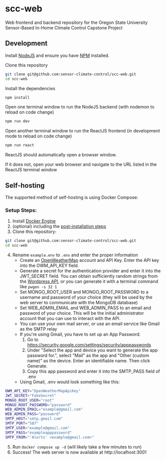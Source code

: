 # scc-web
Web frontend and backend repository for the Oregon State University Sensor-Based In-Home Climate Control Capstone Project

## Development

Install [NodeJS](https://nodejs.org/en/download/) and ensure you have [NPM](https://docs.npmjs.com/downloading-and-installing-node-js-and-npm) installed.

Clone this repository
```bash
git clone git@github.com:sensor-climate-control/scc-web.git
cd scc-web
```
Install the dependencies
```bash
npm install
```
Open one terminal window to run the NodeJS backend (with nodemon to reload on code change)
```bash
npm run dev
```
Open another terminal window to run the ReactJS frontend (in development mode to reload on code change)
```bash
npm run react
```
ReactJS should automatically open a browser window.

If it does not, open your web browser and navigate to the URL listed in the ReactJS terminal window

## Self-hosting

The supported method of self-hosting is using Docker Compose:

### Setup Steps:
1. Install [Docker Engine](https://docs.docker.com/engine/install/)
2. (optional) including the [post-installation steps](https://docs.docker.com/engine/install/linux-postinstall/)
3. Clone this repository:
```bash
git clone git@github.com:sensor-climate-control/scc-web.git
cd scc-web
```
4. Rename `example.env` to `.env` and enter the proper information
    - Create an [OpenWeatherMap](https://openweathermap.org/api) account and API Key. Enter the API key into the OWM_API_KEY field.
    - Generate a secret for the authentication provider and enter it into the JWT_SECRET field. You can obtain sufficiently random strings from the [Wordpress API](https://api.wordpress.org/secret-key/1.1/salt/), or you can generate it with a terminal command like `pwgen -s 32 1`
    - Set MONGO_ROOT_USER and MONGO_ROOT_PASSWORD to a username and password of your choice (they will be used by the web server to communicate with the MongoDB database)
    - Set WEB_ADMIN_EMAIL and WEB_ADMIN_PASS to an email and password of your choice. This will be the initial administrator account that you can use to interact with the API.
    - You can use your own mail server, or use an email service like Gmail as the SMTP relay
    - If you're using Gmail, you have to set up an App Password:
        1. Go to https://security.google.com/settings/security/apppasswords
        2. Under "Select the app and device you want to generate the app password for.", select "Mail" as the app and "Other (custom name)" as the device. Enter an identifiable name. Then click Generate.
        3. Copy this app password and enter it into the SMTP_PASS field of .env
    - Using Gmail, .env would look something like this:
```bash
OWM_API_KEY="OpenWeatherMapApiKey"
JWT_SECRET="FakeSecret"
MONGO_ROOT_USER="root"
MONGO_ROOT_PASSWORD="password"
WEB_ADMIN_EMAIL="example@gmail.com"
WEB_ADMIN_PASS="password"
SMTP_HOST="smtp.gmail.com"
SMTP_PORT="587"
SMTP_USER="example@gmail.com"
SMTP_PASS="exampleapppassword"
SMTP_FROM="'Alerts' <example@gmail.com>"
```
5. Run `docker compose up -d`  (will likely take a few minutes to run)
6. Success! The web server is now available at http://localhost:3001
